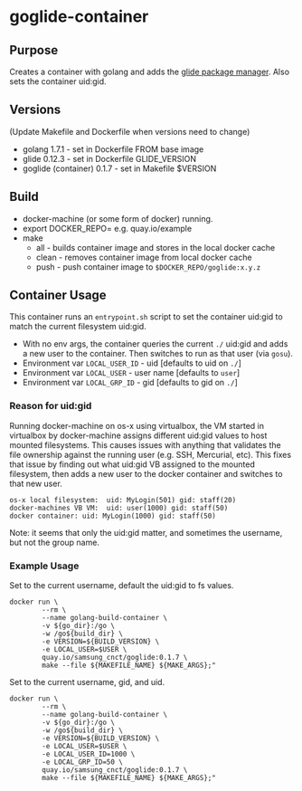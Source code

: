 # goglide-container

## Purpose
Creates a container with golang and adds the [glide package manager](https://github.com/Masterminds/glide).
Also sets the container uid:gid.


## Versions
(Update Makefile and Dockerfile when versions need to change)

* golang 1.7.1 - set in Dockerfile FROM base image
* glide 0.12.3 - set in Dockerfile GLIDE_VERSION
* goglide (container) 0.1.7 - set in Makefile $VERSION

## Build
* docker-machine (or some form of docker) running.
* export DOCKER_REPO=<your target docker repo> e.g. quay.io/example
* make 
	* all - builds container image and stores in the local docker cache
	* clean - removes container image from local docker cache
	* push - push container image to `$DOCKER_REPO/goglide:x.y.z`
	
## Container Usage
This container runs an `entrypoint.sh` script to set the container uid:gid to match the current filesystem uid:gid.

* With no env args, the container queries the current `./` uid:gid and adds a new user to the container.  Then switches to run as that user (via `gosu`).
* Environment var `LOCAL_USER_ID` - uid [defaults to uid on `./`]
* Environment var `LOCAL_USER` - user name [defaults to `user`]
* Environment var `LOCAL_GRP_ID` - gid [defaults to gid on `./`]

### Reason for uid:gid
Running docker-machine on os-x using virtualbox, the VM started in virtualbox by docker-machine assigns different uid:gid values to host mounted filesystems.  This causes issues with anything that validates the file ownership against the running user (e.g. SSH, Mercurial, etc).  This fixes that issue by finding out what uid:gid VB assigned to the mounted filesystem, then adds a new user to the docker container and switches to that new user.

````
os-x local filesystem:  uid: MyLogin(501) gid: staff(20)
docker-machines VB VM:  uid: user(1000) gid: staff(50)
docker container: uid: MyLogin(1000) gid: staff(50)
````
Note: it seems that only the uid:gid matter, and sometimes the username, but not the group name.

### Example Usage

Set to the current username, default the uid:gid to fs values.

````
docker run \
        --rm \
        --name golang-build-container \
        -v ${go_dir}:/go \
        -w /go${build_dir} \
        -e VERSION=${BUILD_VERSION} \
        -e LOCAL_USER=$USER \
        quay.io/samsung_cnct/goglide:0.1.7 \
        make --file ${MAKEFILE_NAME} ${MAKE_ARGS};"
````
Set to the current username, gid, and uid.

````
docker run \
        --rm \
        --name golang-build-container \
        -v ${go_dir}:/go \
        -w /go${build_dir} \
        -e VERSION=${BUILD_VERSION} \
        -e LOCAL_USER=$USER \
        -e LOCAL_USER_ID=1000 \
        -e LOCAL_GRP_ID=50 \
        quay.io/samsung_cnct/goglide:0.1.7 \
        make --file ${MAKEFILE_NAME} ${MAKE_ARGS};"
````
	
